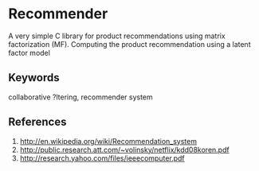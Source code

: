 Recommender
=======================

A very simple C library for product recommendations using matrix factorization (MF).
Computing the product recommendation using a latent factor model

Keywords
--------
collaborative ?ltering, recommender system

References
--------
1. http://en.wikipedia.org/wiki/Recommendation_system
1. http://public.research.att.com/~volinsky/netflix/kdd08koren.pdf
1. http://research.yahoo.com/files/ieeecomputer.pdf





